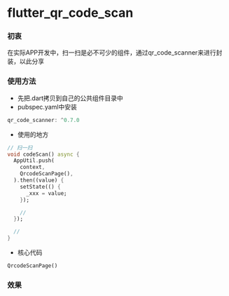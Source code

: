 # flutter_qr_code_scan
### 初衷
在实际APP开发中，扫一扫是必不可少的组件，通过qr_code_scanner来进行封装，以此分享

### 使用方法
* 先把.dart拷贝到自己的公共组件目录中
* pubspec.yaml中安装
```java
qr_code_scanner: ^0.7.0
```

* 使用的地方
```dart
// 扫一扫
void codeScan() async {
  AppUtil.push(
    context,
    QrcodeScanPage(),
  ).then((value) {
    setState(() {
      _xxx = value;
    });

    //
  });

  //
}
```

* 核心代码
```dart
QrcodeScanPage()
```

### 效果



